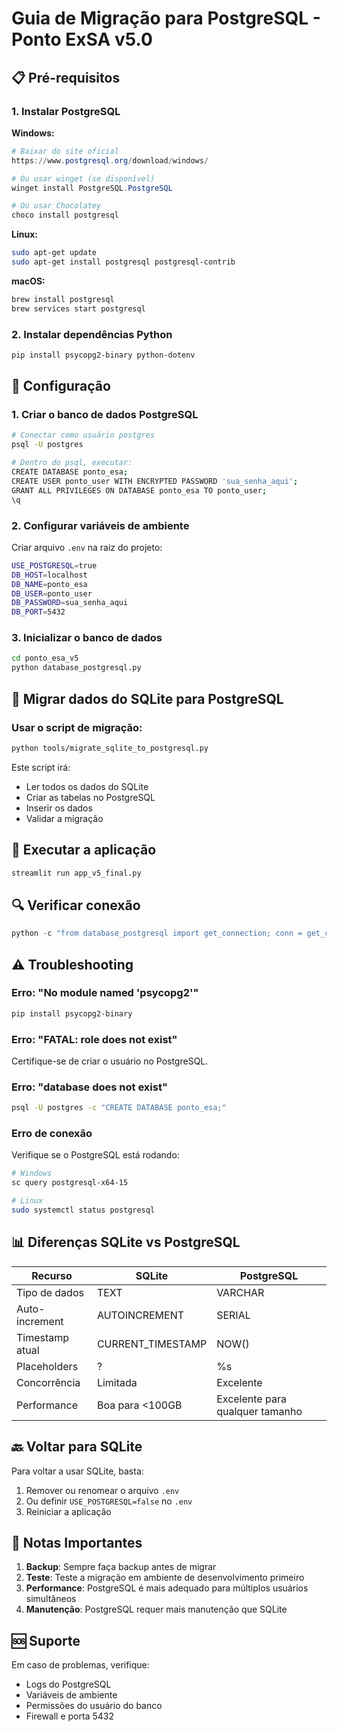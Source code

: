 # Guia de Migração para PostgreSQL - Ponto ExSA v5.0

## 📋 Pré-requisitos

### 1. Instalar PostgreSQL

**Windows:**
```powershell
# Baixar do site oficial
https://www.postgresql.org/download/windows/

# Ou usar winget (se disponível)
winget install PostgreSQL.PostgreSQL

# Ou usar Chocolatey
choco install postgresql
```

**Linux:**
```bash
sudo apt-get update
sudo apt-get install postgresql postgresql-contrib
```

**macOS:**
```bash
brew install postgresql
brew services start postgresql
```

### 2. Instalar dependências Python
```bash
pip install psycopg2-binary python-dotenv
```

## 🔧 Configuração

### 1. Criar o banco de dados PostgreSQL

```bash
# Conectar como usuário postgres
psql -U postgres

# Dentro do psql, executar:
CREATE DATABASE ponto_esa;
CREATE USER ponto_user WITH ENCRYPTED PASSWORD 'sua_senha_aqui';
GRANT ALL PRIVILEGES ON DATABASE ponto_esa TO ponto_user;
\q
```

### 2. Configurar variáveis de ambiente

Criar arquivo `.env` na raiz do projeto:

```bash
USE_POSTGRESQL=true
DB_HOST=localhost
DB_NAME=ponto_esa
DB_USER=ponto_user
DB_PASSWORD=sua_senha_aqui
DB_PORT=5432
```

### 3. Inicializar o banco de dados

```bash
cd ponto_esa_v5
python database_postgresql.py
```

## 🔄 Migrar dados do SQLite para PostgreSQL

### Usar o script de migração:

```bash
python tools/migrate_sqlite_to_postgresql.py
```

Este script irá:
- Ler todos os dados do SQLite
- Criar as tabelas no PostgreSQL
- Inserir os dados
- Validar a migração

## 🚀 Executar a aplicação

```bash
streamlit run app_v5_final.py
```

## 🔍 Verificar conexão

```python
python -c "from database_postgresql import get_connection; conn = get_connection(); print('✅ Conexão OK'); conn.close()"
```

## ⚠️ Troubleshooting

### Erro: "No module named 'psycopg2'"
```bash
pip install psycopg2-binary
```

### Erro: "FATAL: role does not exist"
Certifique-se de criar o usuário no PostgreSQL.

### Erro: "database does not exist"
```bash
psql -U postgres -c "CREATE DATABASE ponto_esa;"
```

### Erro de conexão
Verifique se o PostgreSQL está rodando:
```bash
# Windows
sc query postgresql-x64-15

# Linux
sudo systemctl status postgresql
```

## 📊 Diferenças SQLite vs PostgreSQL

| Recurso | SQLite | PostgreSQL |
|---------|--------|------------|
| Tipo de dados | TEXT | VARCHAR |
| Auto-increment | AUTOINCREMENT | SERIAL |
| Timestamp atual | CURRENT_TIMESTAMP | NOW() |
| Placeholders | ? | %s |
| Concorrência | Limitada | Excelente |
| Performance | Boa para <100GB | Excelente para qualquer tamanho |

## 🔙 Voltar para SQLite

Para voltar a usar SQLite, basta:

1. Remover ou renomear o arquivo `.env`
2. Ou definir `USE_POSTGRESQL=false` no `.env`
3. Reiniciar a aplicação

## 📝 Notas Importantes

1. **Backup**: Sempre faça backup antes de migrar
2. **Teste**: Teste a migração em ambiente de desenvolvimento primeiro
3. **Performance**: PostgreSQL é mais adequado para múltiplos usuários simultâneos
4. **Manutenção**: PostgreSQL requer mais manutenção que SQLite

## 🆘 Suporte

Em caso de problemas, verifique:
- Logs do PostgreSQL
- Variáveis de ambiente
- Permissões do usuário do banco
- Firewall e porta 5432
